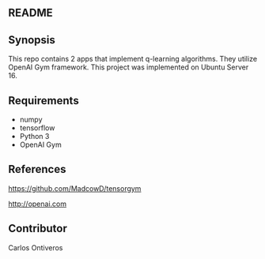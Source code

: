 ## README


## Synopsis
This repo contains 2 apps that implement q-learning algorithms. They utilize OpenAI Gym framework. This project was implemented on Ubuntu Server 16.

## Requirements
* numpy
* tensorflow
* Python 3
* OpenAI Gym

## References
https://github.com/MadcowD/tensorgym

http://openai.com

## Contributor
Carlos Ontiveros